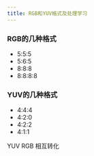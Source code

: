 ```yaml
---
title: RGB和YUV格式及处理学习
---
```


### RGB的几种格式

* 5:5:5
* 5:6:5
* 8:8:8
* 8:8:8:8

### YUV的几种格式

* 4:4:4
* 4:2:0
* 4:2:2
* 4:1:1

YUV RGB 相互转化

